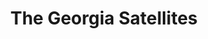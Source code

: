 ---
title: "The Georgia Satellites"
summary: "Southern rock band from Atlanta, Georgia, USA. They are best known for their 1986 top five hit single \"Keep Your Hands to Yourself\". Formed 1980 by and . Current Line-up: Rick Price: Bass, Vocals Rick Richards: Guitar, Vocals Bob Page: Keyboards Todd Johnson: Drums Former Members: Dan Baird: Vocals Mauro Magellan: Drums Joey Huffman: Keyboards Billy Pitts: Drums"
image: "the-georgia-satellites.jpg"
apple_music_artist_url: "https://music.apple.com/gb/artist/the-georgia-satellites/721019"
---